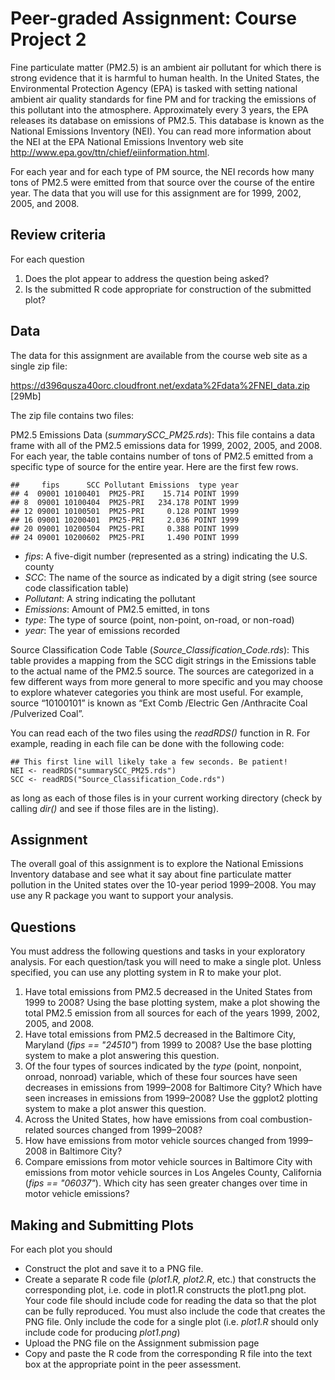 # Peer-graded Assignment: Course Project 2

Fine particulate matter (PM2.5) is an ambient air pollutant for which there is strong evidence that it is harmful to human health. In the United States, the Environmental Protection Agency (EPA) is tasked with setting national ambient air quality standards for fine PM and for tracking the emissions of this pollutant into the atmosphere. Approximately every 3 years, the EPA releases its database on emissions of PM2.5. This database is known as the National Emissions Inventory (NEI). You can read more information about the NEI at the EPA National Emissions Inventory web site http://www.epa.gov/ttn/chief/eiinformation.html.

For each year and for each type of PM source, the NEI records how many tons of PM2.5 were emitted from that source over the course of the entire year. The data that you will use for this assignment are for 1999, 2002, 2005, and 2008.

## Review criteria
For each question
1. Does the plot appear to address the question being asked?
2. Is the submitted R code appropriate for construction of the submitted plot?

## Data
The data for this assignment are available from the course web site as a single zip file:

https://d396qusza40orc.cloudfront.net/exdata%2Fdata%2FNEI_data.zip [29Mb]

The zip file contains two files:

PM2.5 Emissions Data (*summarySCC_PM25.rds*): This file contains a data frame with all of the PM2.5 emissions data for 1999, 2002, 2005, and 2008. For each year, the table contains number of tons of PM2.5 emitted from a specific type of source for the entire year. Here are the first few rows.

```
##     fips      SCC Pollutant Emissions  type year
## 4  09001 10100401  PM25-PRI    15.714 POINT 1999
## 8  09001 10100404  PM25-PRI   234.178 POINT 1999
## 12 09001 10100501  PM25-PRI     0.128 POINT 1999
## 16 09001 10200401  PM25-PRI     2.036 POINT 1999
## 20 09001 10200504  PM25-PRI     0.388 POINT 1999
## 24 09001 10200602  PM25-PRI     1.490 POINT 1999
```

- *fips*: A five-digit number (represented as a string) indicating the U.S. county
- *SCC*: The name of the source as indicated by a digit string (see source code classification table)
- *Pollutant*: A string indicating the pollutant
- *Emissions*: Amount of PM2.5 emitted, in tons
- *type*: The type of source (point, non-point, on-road, or non-road)
- *year*: The year of emissions recorded

Source Classification Code Table (*Source_Classification_Code.rds*): This table provides a mapping from the SCC digit strings in the Emissions table to the actual name of the PM2.5 source. The sources are categorized in a few different ways from more general to more specific and you may choose to explore whatever categories you think are most useful. For example, source “10100101” is known as “Ext Comb /Electric Gen /Anthracite Coal /Pulverized Coal”.

You can read each of the two files using the *readRDS()* function in R. For example, reading in each file can be done with the following code:

```
## This first line will likely take a few seconds. Be patient!
NEI <- readRDS("summarySCC_PM25.rds")
SCC <- readRDS("Source_Classification_Code.rds")
```

as long as each of those files is in your current working directory (check by calling *dir()* and see if those files are in the listing).

## Assignment
The overall goal of this assignment is to explore the National Emissions Inventory database and see what it say about fine particulate matter pollution in the United states over the 10-year period 1999–2008. You may use any R package you want to support your analysis.

## Questions
You must address the following questions and tasks in your exploratory analysis. For each question/task you will need to make a single plot. Unless specified, you can use any plotting system in R to make your plot.

1. Have total emissions from PM2.5 decreased in the United States from 1999 to 2008? Using the base plotting system, make a plot showing the total PM2.5 emission from all sources for each of the years 1999, 2002, 2005, and 2008.
2. Have total emissions from PM2.5 decreased in the Baltimore City, Maryland (*fips == "24510"*) from 1999 to 2008? Use the base plotting system to make a plot answering this question.
3. Of the four types of sources indicated by the *type* (point, nonpoint, onroad, nonroad) variable, which of these four sources have seen decreases in emissions from 1999–2008 for Baltimore City? Which have seen increases in emissions from 1999–2008? Use the ggplot2 plotting system to make a plot answer this question.
3. Across the United States, how have emissions from coal combustion-related sources changed from 1999–2008?
4. How have emissions from motor vehicle sources changed from 1999–2008 in Baltimore City?
5. Compare emissions from motor vehicle sources in Baltimore City with emissions from motor vehicle sources in Los Angeles County, California (*fips == "06037"*). Which city has seen greater changes over time in motor vehicle emissions?

## Making and Submitting Plots
For each plot you should

- Construct the plot and save it to a PNG file.
- Create a separate R code file (*plot1.R, plot2.R*, etc.) that constructs the corresponding plot, i.e. code in plot1.R constructs the plot1.png plot. Your code file should include code for reading the data so that the plot can be fully reproduced. You must also include the code that creates the PNG file. Only include the code for a single plot (i.e. *plot1.R* should only include code for producing *plot1.png*)
- Upload the PNG file on the Assignment submission page
- Copy and paste the R code from the corresponding R file into the text box at the appropriate point in the peer assessment.

